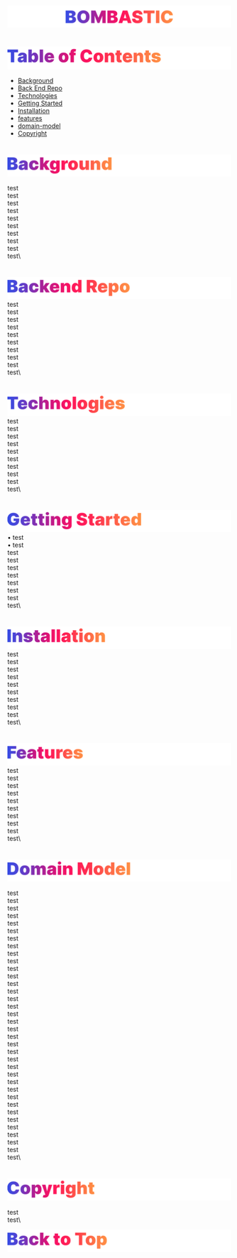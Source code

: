 <p id="bombastic"><p>

<!-- ![Bombastic](headers/inter-center-bombastic.png)  -->
![Bombastic](gradient/inter-bombastic.png) 
#
![Table of Contents](gradient/inter-toc.png) 

- [Background](#background) 
- [Back End Repo](#back-end-repo) 
- [Technologies](#technologies) 
- [Getting Started](#getting-started) 
- [Installation](#installation) 
- [features](#features) 
- [domain-model](#domain-model) 
- [Copyright](#copyright) 

#
<p id="background"><p>
<!-- For Table of Contents, anchor the banner image with corresponding p tag. -->

![Background](gradient/inter-background.png) 

test\
test\
test\
test\
test\
test\
test\
test\
test\
test\
#
<p id="back-end-repo"><p>
<!-- For Table of Contents, anchor the banner image with corresponding p tag. -->

![Back End Repo](gradient/inter-backend-repo.png) 
test\
test\
test\
test\
test\
test\
test\
test\
test\
test\
#
<p id="technologies"><p>
<!-- For Table of Contents, anchor the banner image with corresponding p tag. -->

![Technologies](gradient/inter-technologies.png) 
test\
test\
test\
test\
test\
test\
test\
test\
test\
test\
#
<p id="getting-started"><p>
<!-- For Table of Contents, anchor the banner image with corresponding p tag. -->

![Getting Started](gradient/inter-getting-started.png) 
• test\
• test\
test\
test\
test\
test\
test\
test\
test\
test\
#
<p id="installation"><p>
<!-- For Table of Contents, anchor the banner image with corresponding p tag. -->

![Installation](gradient/inter-installation.png) 
test\
test\
test\
test\
test\
test\
test\
test\
test\
test\
#
<p id="features"><p>
<!-- For Table of Contents, anchor the banner image with corresponding p tag. -->

![Features](gradient/inter-features.png) 
test\
test\
test\
test\
test\
test\
test\
test\
test\
test\
#
<p id="domain-model"><p>
<!-- For Table of Contents, anchor the banner image with corresponding p tag. -->

![Domain Model](gradient/inter-domain-model.png) 

test\
test\
test\
test\
test\
test\
test\
test\
test\
test\
test\
test\
test\
test\
test\
test\
test\
test\
test\
test\
test\
test\
test\
test\
test\
test\
test\
test\
test\
test\
test\
test\
test\
test\
test\
test\
#
<p id="copyright"><p>
<!-- For Table of Contents, anchor the banner image with corresponding p tag. -->

![Copyright](gradient/inter-copyright.png)  

test\
test\

<a href=#bombastic>![Back to Top](gradient/inter-back-to-top.png)  










<!-- # Getting Started with Create React App

This project was bootstrapped with [Create React App](https://github.com/facebook/create-react-app).

## Available Scripts

In the project directory, you can run:

### `yarn start`

Runs the app in the development mode.\
Open [http://localhost:3000](http://localhost:3000) to view it in the browser.

The page will reload if you make edits.\
You will also see any lint errors in the console.

### `yarn test`

Launches the test runner in the interactive watch mode.\
See the section about [running tests](https://facebook.github.io/create-react-app/docs/running-tests) for more information.

### `yarn build`

Builds the app for production to the `build` folder.\
It correctly bundles React in production mode and optimizes the build for the best performance.

The build is minified and the filenames include the hashes.\
Your app is ready to be deployed!

See the section about [deployment](https://facebook.github.io/create-react-app/docs/deployment) for more information.

### `yarn eject`

**Note: this is a one-way operation. Once you `eject`, you can’t go back!**

If you aren’t satisfied with the build tool and configuration choices, you can `eject` at any time. This command will remove the single build dependency from your project.

Instead, it will copy all the configuration files and the transitive dependencies (webpack, Babel, ESLint, etc) right into your project so you have full control over them. All of the commands except `eject` will still work, but they will point to the copied scripts so you can tweak them. At this point you’re on your own.

You don’t have to ever use `eject`. The curated feature set is suitable for small and middle deployments, and you shouldn’t feel obligated to use this feature. However we understand that this tool wouldn’t be useful if you couldn’t customize it when you are ready for it.

## Learn More

You can learn more in the [Create React App documentation](https://facebook.github.io/create-react-app/docs/getting-started).

To learn React, check out the [React documentation](https://reactjs.org/).

### Code Splitting

This section has moved here: [https://facebook.github.io/create-react-app/docs/code-splitting](https://facebook.github.io/create-react-app/docs/code-splitting)

### Analyzing the Bundle Size

This section has moved here: [https://facebook.github.io/create-react-app/docs/analyzing-the-bundle-size](https://facebook.github.io/create-react-app/docs/analyzing-the-bundle-size)

### Making a Progressive Web App

This section has moved here: [https://facebook.github.io/create-react-app/docs/making-a-progressive-web-app](https://facebook.github.io/create-react-app/docs/making-a-progressive-web-app)

### Advanced Configuration

This section has moved here: [https://facebook.github.io/create-react-app/docs/advanced-configuration](https://facebook.github.io/create-react-app/docs/advanced-configuration)

### Deployment

This section has moved here: [https://facebook.github.io/create-react-app/docs/deployment](https://facebook.github.io/create-react-app/docs/deployment)

### `yarn build` fails to minify

This section has moved here: [https://facebook.github.io/create-react-app/docs/troubleshooting#npm-run-build-fails-to-minify](https://facebook.github.io/create-react-app/docs/troubleshooting#npm-run-build-fails-to-minify) -->